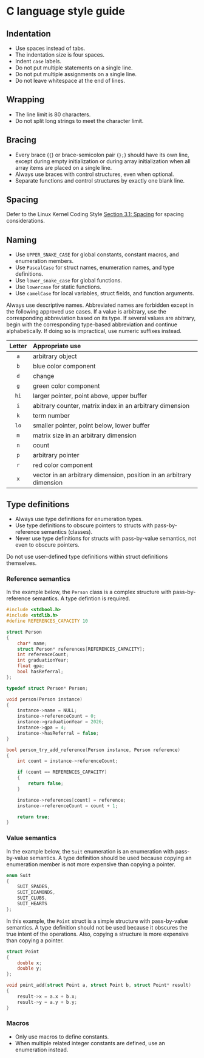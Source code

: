 # C language style guide

## Indentation

- Use spaces instead of tabs.
- The indentation size is four spaces.
- Indent `case` labels.
- Do not put multiple statements on a single line.
- Do not put multiple assignments on a single line.
- Do not leave whitespace at the end of lines.

## Wrapping

- The line limit is 80 characters.
- Do not split long strings to meet the character limit.

## Bracing

- Every brace (`{`) or brace-semicolon pair (`};`) should have its own line,
except during empty initialization or during array initialization when all array
items are placed on a single line.
- Always use braces with control structures, even when optional.
- Separate functions and control structures by exactly one blank line.

## Spacing

Defer to the Linux Kernel Coding Style
[Section 3.1: Spacing](https://www.kernel.org/doc/html/v4.10/process/coding-style.html) for spacing considerations.

## Naming

- Use `UPPER_SNAKE_CASE` for global constants, constant macros, and enumeration
members.
- Use `PascalCase` for struct names, enumeration names, and type definitions.
- Use `lower_snake_case` for global functions.
- Use `lowercase` for static functions.
- Use `camelCase` for local variables, struct fields, and function arguments.

Always use descriptive names. Abbreviated names are forbidden except in the
following approved use cases. If a value is arbitrary, use the corresponding
abbreviation based on its type. If several values are abitrary, begin with the
corresponding type-based abbreviation and continue alphabetically. If doing so
is impractical, use numeric suffixes instead.

|Letter|Appropriate use|
|:----:|:------------|
|`a`   |arbitrary object|
|`b`   |blue color component|
|`d`   |change|
|`g`   |green color component|
|`hi`  |larger pointer, point above, upper buffer|
|`i`   |abitrary counter, matrix index in an arbitrary dimension|
|`k`   |term number|
|`lo`  |smaller pointer, point below, lower buffer|
|`m`   |matrix size in an arbitrary dimension|
|`n`   |count|
|`p`   |arbitrary pointer|
|`r`   |red color component|
|`x`   |vector in an arbitrary dimension, position in an arbitrary dimension|

## Type definitions

- Always use type definitions for enumeration types.
- Use type definitions to obscure pointers to structs with pass-by-reference
semantics (classes).
- Never use type definitions for structs with pass-by-value semantics, not even
to obscure pointers.

Do not use user-defined type definitions within struct definitions themselves.

### Reference semantics

In the example below, the `Person` class is a complex structure with
pass-by-reference semantics. A type defintion is required.

```c
#include <stdbool.h>
#include <stdlib.h>
#define REFERENCES_CAPACITY 10

struct Person
{
    char* name;
    struct Person* references[REFERENCES_CAPACITY];
    int referenceCount;
    int graduationYear;
    float gpa;
    bool hasReferral;
};

typedef struct Person* Person;

void person(Person instance)
{
    instance->name = NULL;
    instance->referenceCount = 0;
    instance->graduationYear = 2026;
    instance->gpa = 4;
    instance->hasReferral = false;
}

bool person_try_add_reference(Person instance, Person reference)
{
    int count = instance->referenceCount;

    if (count == REFERENCES_CAPACITY)
    {
        return false;
    }

    instance->references[count] = reference;
    instance->referenceCount = count + 1;

    return true;
}
```

### Value semantics

In the example below, the `Suit` enumeration is an enumeration with
pass-by-value semantics. A type definition should be used because copying an
enumeration member is not more expensive than copying a pointer.

```c
enum Suit
{
    SUIT_SPADES,
    SUIT_DIAMONDS,
    SUIT_CLUBS,
    SUIT_HEARTS
};
```

In this example, the `Point` struct is a simple structure with pass-by-value
semantics. A type definition should not be used because it obscures the true
intent of the operations. Also, copying a structure is more expensive than
copying a pointer.

```c
struct Point
{
    double x;
    double y;
};

void point_add(struct Point a, struct Point b, struct Point* result)
{
    result->x = a.x + b.x;
    result->y = a.y + b.y;
}
```

### Macros

- Only use macros to define constants.
- When multiple related integer constants are defined, use an enumeration
instead.
